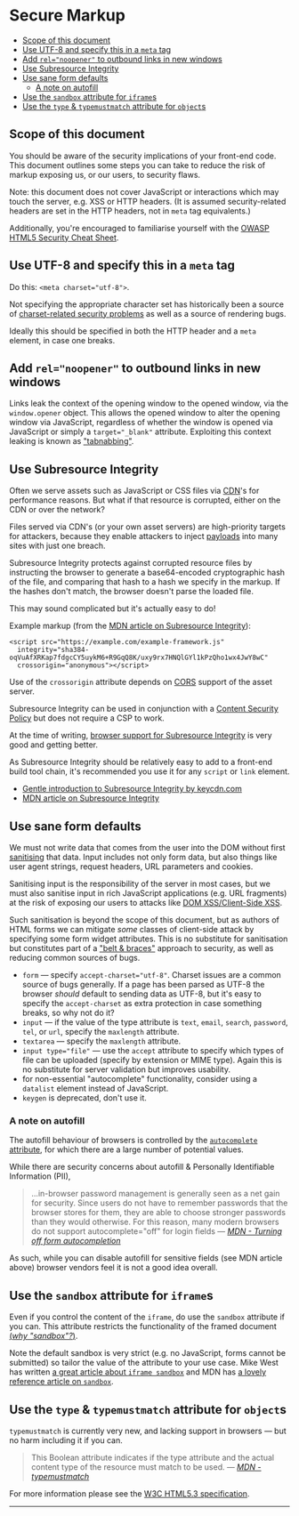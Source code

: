 # Secure Markup

  * [Scope of this document](#scope-of-this-document)
  * [Use UTF-8 and specify this in a `meta` tag](#use-utf-8-and-specify-this-in-a-meta-tag)
  * [Add `rel="noopener"` to outbound links in new windows](#add-relnoopener-to-outbound-links-in-new-windows)
  * [Use Subresource Integrity](#use-subresource-integrity)
  * [Use sane form defaults](#use-sane-form-defaults)
    + [A note on autofill](#a-note-on-autofill)
  * [Use the `sandbox` attribute for `iframe`s](#use-the-sandbox-attribute-for-iframes)
  * [Use the `type` & `typemustmatch` attribute for `object`s](#use-the-type--typemustmatch-attribute-for-objects)

## Scope of this document
You should be aware of the security implications of your front-end code. This document outlines some steps you can take to reduce the risk of markup exposing us, or our users, to security flaws.

Note: this document does not cover JavaScript or interactions which may touch the server, e.g. XSS or HTTP headers. (It is assumed security-related headers are set in the HTTP headers, not in `meta` tag equivalents.)

Additionally, you're encouraged to familiarise yourself with the [OWASP HTML5 Security Cheat Sheet](https://github.com/OWASP/CheatSheetSeries/blob/master/cheatsheets/HTML5_Security_Cheat_Sheet.md).

## Use UTF-8 and specify this in a `meta` tag

Do this: `<meta charset="utf-8">`.

Not specifying the appropriate character set has historically been a source of [charset-related security problems](https://code.google.com/archive/p/doctype-mirror/wikis/ArticleUtf7.wiki) as well as a source of rendering bugs.

Ideally this should be specified in both the HTTP header and a `meta` element, in case one breaks.

## Add `rel="noopener"` to outbound links in new windows

Links leak the context of the opening window to the opened window, via the `window.opener` object. This allows the opened window to alter the opening window via JavaScript, regardless of whether the window is opened via JavaScript or simply a `target="_blank"` attribute. Exploiting this context leaking is known as ["tabnabbing"](https://mathiasbynens.github.io/rel-noopener/).

## Use Subresource Integrity

Often we serve assets such as JavaScript or CSS files via [CDN](https://www.cloudflare.com/learning/cdn/what-is-a-cdn/)'s for performance reasons. But what if that resource is corrupted, either on the CDN or over the network?

Files served via CDN's (or your own asset servers) are high-priority targets for attackers, because they enable attackers to inject [payloads](https://en.wikipedia.org/wiki/Payload_(computing)#Security) into many sites with just one breach.

Subresource Integrity protects against corrupted resource files by instructing the browser to generate a base64-encoded cryptographic hash of the file, and comparing that hash to a hash we specify in the markup. If the hashes don't match, the browser doesn't parse the loaded file.

This may sound complicated but it's actually easy to do!

Example markup (from the [MDN article on Subresource Integrity](https://developer.mozilla.org/en-US/docs/Web/Security/Subresource_Integrity)):
```
<script src="https://example.com/example-framework.js"
  integrity="sha384-oqVuAfXRKap7fdgcCY5uykM6+R9GqQ8K/uxy9rx7HNQlGYl1kPzQho1wx4JwY8wC"
  crossorigin="anonymous"></script>
```

Use of the `crossorigin` attribute depends on [CORS](https://developer.mozilla.org/en-US/docs/Web/HTTP/CORS) support of the asset server.

Subresource Integrity can be used in conjunction with a [Content Security Policy](https://developer.mozilla.org/en-US/docs/Web/HTTP/CSP) but does not require a CSP to work.

At the time of writing, [browser support for Subresource Integrity](https://caniuse.com/#feat=subresource-integrity) is very good and getting better.

As Subresource Integrity should be relatively easy to add to a front-end build tool chain, it's recommended you use it for any `script` or `link` element.

- [Gentle introduction to Subresource Integrity by keycdn.com](https://www.keycdn.com/support/subresource-integrity/)
- [MDN article on Subresource Integrity](https://developer.mozilla.org/en-US/docs/Web/Security/Subresource_Integrity)

## Use sane form defaults

We must not write data that comes from the user into the DOM without first [sanitising](https://www.smashingmagazine.com/2011/01/keeping-web-users-safe-by-sanitizing-input-data/) that data. Input includes not only form data, but also things like user agent strings, request headers, URL parameters and cookies.

Sanitising input is the responsibility of the server in most cases, but we must also sanitise input in rich JavaScript applications (e.g. URL fragments) at the risk of exposing our users to attacks like [DOM XSS/Client-Side XSS](https://www.owasp.org/index.php/Types_of_Cross-Site_Scripting#DOM_Based_XSS_.28AKA_Type-0.29).

Such sanitisation is beyond the scope of this document, but as authors of HTML forms we can mitigate _some_ classes of client-side attack by specifying some form widget attributes. This is no substitute for sanitisation but constitutes part of a ["belt & braces"](https://www.collinsdictionary.com/dictionary/english/belt-and-braces) approach to security, as well as reducing common sources of bugs.

- `form` &mdash; specify `accept-charset="utf-8"`. Charset issues are a common source of bugs generally. If a page has been parsed as UTF-8 the browser _should_ default to sending data as UTF-8, but it's easy to specify the `accept-charset` as extra protection in case something breaks, so why not do it?
- `input` &mdash; if the value of the type attribute is `text`, `email`, `search`, `password`, `tel`, or `url`, specify the `maxlength` attribute.
- `textarea` &mdash; specify the `maxlength` attribute.
- `input type="file"` &mdash; use the `accept` attribute to specify which types of file can be uploaded (specify by extension or MIME type). Again this is no substitute for server validation but improves usability.
- for non-essential "autocomplete" functionality, consider using a `datalist` element instead of JavaScript.
- `keygen` is deprecated, don't use it.

### A note on autofill

The autofill behaviour of browsers is controlled by the [`autocomplete` attribute](https://www.w3.org/TR/html5/sec-forms.html#autofilling-form-controls-the-autocomplete-attribute), for which there are a large number of potential values.

While there are security concerns about autofill & Personally Identifiable Information (PII),

> ...in-browser password management is generally seen as a net gain for security. Since users do not have to remember passwords that the browser stores for them, they are able to choose stronger passwords than they would otherwise.
> For this reason, many modern browsers do not support autocomplete="off" for login fields
> &mdash; <cite>[MDN - Turning off form autocompletion](https://developer.mozilla.org/en-US/docs/Web/Security/Securing_your_site/Turning_off_form_autocompletion)</cite>

As such, while you can disable autofill for sensitive fields (see MDN article above) browser vendors feel it is not a good idea overall.


## Use the `sandbox` attribute for `iframe`s

Even if you control the content of the `iframe`, do use the `sandbox` attribute if you can. This attribute restricts the functionality of the framed document [(_why "sandbox"?_)](https://en.wikipedia.org/wiki/Sandbox_(computer_security)).

Note the default sandbox is very strict (e.g. no JavaScript, forms cannot be submitted) so tailor the value of the attribute to your use case. Mike West has written [a great article about `iframe sandbox`](https://www.html5rocks.com/en/tutorials/security/sandboxed-iframes/) and MDN has [a lovely reference article on `sandbox`](https://developer.mozilla.org/en-US/docs/Web/HTML/Element/iframe#attr-sandbox).

## Use the `type` & `typemustmatch` attribute for `object`s

`typemustmatch` is currently very new, and lacking support in browsers &mdash; but no harm including it if you can.

> This Boolean attribute indicates if the type attribute and the actual content type of the resource must match to be used.
> &mdash; <cite>[MDN - typemustmatch](https://developer.mozilla.org/en-US/docs/Web/HTML/Element/object#attr-typemustmatch)</cite>

For more information please see the [W3C HTML5.3 specification](https://www.w3.org/TR/html53/semantics-embedded-content.html).

----

